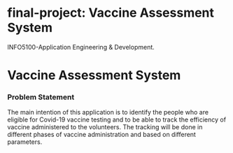 # final-project: Vaccine Assessment System
INFO5100-Application Engineering & Development.

# Vaccine Assessment System
### Problem Statement
The main intention of this application is to identify the people who are eligible for Covid-19 vaccine testing and to be able to track the efficiency of vaccine administered to the volunteers. The tracking will be done in different phases of vaccine administration and based on different parameters.

